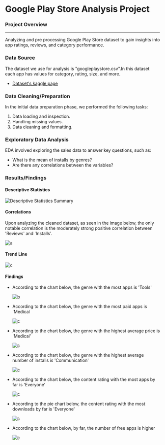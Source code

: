 # Google Play Store Analysis Project

### Project Overview
---
Analyzing and pre processing Google Play Store dataset to gain insights into app ratings, reviews, and category performance.


### Data Source

The dataset we use for analysis is "googleplaystore.csv".In this dataset each app has values for category, rating, size, and more.

- [Dataset's kaggle page](https://www.kaggle.com/datasets/lava18/google-play-store-apps)


### Data Cleaning/Preparation

In the initial data preparation phase, we performed the following tasks:
1. Data loading and inspection.
2. Handling missing values.
3. Data cleaning and formatting.


### Exploratory Data Analysis

EDA involved exploring the sales data to answer key questions, such as:

- What is the mean of installs by genres?
- Are there any correlations between the variables?


### Results/Findings

#### Descriptive Statistics

![Descriptive Statistics Summary](images/Descriptive_Statistics_Summary.png)

#### Correlations
Upon analyzing the cleaned dataset, as seen in the image below, the only notable correlation is the moderately strong positive correlation between 'Reviews' and 'Installs'.

![a](images/correlation_matrix.png)

#### Trend Line
![c](images/Trend_Line_Between_Installs_and_Reviews.png)

#### Findings
 - According to the chart below, the genre with the most apps is 'Tools'
   
   ![b](images/Apps_Count_by_Genre.png)

   
 - According to the chart below, the genre with the most paid apps is 'Medical
 
   ![c](images/Paid_Apps_Count_by_Genre.png)

 - According to the chart below, the genre with the highest average price is 'Medical'

   ![c](images/Average_Price_of_Paid_Apps_by_Genre.png)


 - According to the chart below, the genre with the highest average number of installs is 'Communication'

   ![c](images/Downloads_Count_by_Genre.png)
   

  - According to the chart below, the content rating with the most apps by far is 'Everyone'

    ![c](images/Content_Rating_Distribution.png)
   

  - According to the pie chart below, the content rating with the most downloads by far is 'Everyone'

    ![c](images/Installs_By_Content_Rating.png)


  - According to the chart below, by far, the number of free apps is higher

    ![c](images/Count_of_Paid_vs_Free_Apps.png)

   
 

